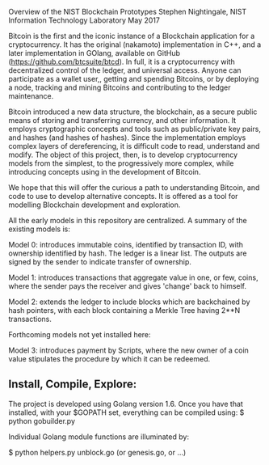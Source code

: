 
Overview of the NIST Blockchain Prototypes
Stephen Nightingale, NIST Information Technology Laboratory
May 2017

Bitcoin is the first and the iconic instance of a Blockchain application for a cryptocurrency.  It has the original (nakamoto) implementation in C++, and a later implementation in GOlang, available on GitHub (https://github.com/btcsuite/btcd). In full, it is a cryptocurrency with decentralized control of the ledger, and universal access. Anyone can participate as a wallet user,, getting and spending Bitcoins, or by deploying a node, tracking and mining Bitcoins and contributing to the ledger maintenance.

Bitcoin introduced a new data structure, the blockchain, as a secure public means of storing and transferring currency, and other information. It employs cryptographic concepts and tools such as public/private key pairs, and hashes (and hashes of hashes).  Since the implementation employs complex layers of dereferencing, it is difficult code to read, understand and modify.  The object of this project, then, is to develop cryptocurrency models from the simplest, to the progressively more complex, while introducing concepts using in the development of Bitcoin.

We hope that this will offer the curious a path to understanding Bitcoin, and code to use to develop alternative concepts.  It is offered as a tool for modelling Blockchain development and exploration.

All the early models in this repository are centralized. A summary of the existing models is:

Model 0:  introduces immutable coins, identified by transaction ID, with ownership identified by hash. The ledger is a linear list. The outputs are signed by the sender to indicate transfer of ownership.

Model 1: introduces transactions that aggregate value in one, or few, coins, where the sender pays the receiver and gives 'change' back to himself.

Model 2: extends the ledger to include blocks which are backchained by hash pointers, with each block containing a Merkle Tree having 2**N transactions.

Forthcoming models not yet installed here:

Model 3: introduces payment by Scripts, where the new owner of a coin value stipulates the procedure by which it can be redeemed.


Install, Compile, Explore:
-------------------------

The project is developed using Golang version 1.6.  Once you have that installed, with your $GOPATH set, everything can be compiled using:
$ python gobuilder.py

Individual Golang module functions are illuminated by:

$ python helpers.py unblock.go (or genesis.go, or ...)
